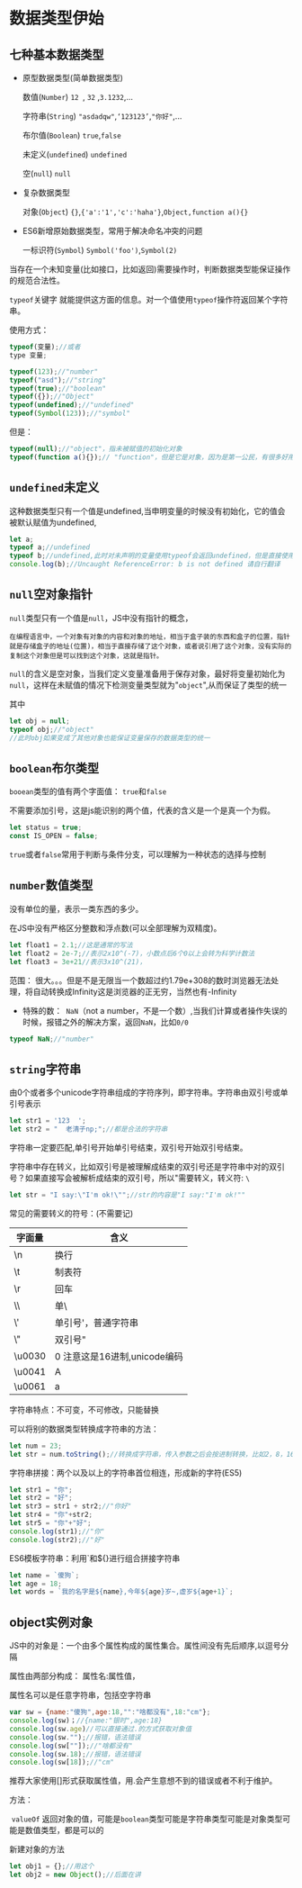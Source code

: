 # 数据类型伊始

## 七种基本数据类型

* 原型数据类型(简单数据类型)

	数值(`Number`)		`12 `, `32` ,`3.1232`,...

	字符串(`String`)		`"asdadqw"`,`‘123123’`,`"你好"`,...

	布尔值(`Boolean`)		`true`,`false`

	未定义(`undefined`)	`undefined`

	空(`null`)				`null`

* 复杂数据类型

	对象(`Object`)			`{}`,`{'a':'1','c':'haha'}`,`Object,function a(){}`

* ES6新增原始数据类型，常用于解决命名冲突的问题

	一标识符(`Symbol`)	`Symbol('foo')`,`Symbol(2)`



当存在一个未知变量(比如接口，比如返回)需要操作时，判断数据类型能保证操作的规范合法性。

`typeof`关键字 就能提供这方面的信息。对一个值使用`typeof`操作符返回某个字符串。

使用方式：

```js
typeof(变量);//或者
type 变量;

typeof(123);//"number"
typeof("asd");//"string"
typeof(true);//"boolean"
typeof({});//"Object"
typeof(undefined);//"undefined"
typeof(Symbol(123));//"symbol"
```

但是：

```js
typeof(null);//"object"，指未被赋值的初始化对象
typeof(function a(){});// "function"，但是它是对象，因为是第一公民，有很多好用的操作：偏函数，柯里化，递归。。。
```

## `undefined`未定义

这种数据类型只有一个值是undefined,当申明变量的时候没有初始化，它的值会被默认赋值为undefined,

```js
let a;
typeof a;//undefined
typeof b;//undefined,此时对未声明的变量使用typeof会返回undefined，但是直接使用会报错
console.log(b);//Uncaught ReferenceError: b is not defined 请自行翻译
```

## `null`空对象指针

`null`类型只有一个值是`null`，JS中没有指针的概念，

	在编程语言中，一个对象有对象的内容和对象的地址，相当于盒子装的东西和盒子的位置，指针就是存储盒子的地址(位置)，相当于直接存储了这个对象，或者说引用了这个对象，没有实际的复制这个对象但是可以找到这个对象，这就是指针。

`null`的含义是空对象，当我们定义变量准备用于保存对象，最好将变量初始化为`null`，这样在未赋值的情况下检测变量类型就为"`object`",从而保证了类型的统一

其中

```js
let obj = null;
typeof obj;//"object"
//此时obj如果变成了其他对象也能保证变量保存的数据类型的统一
```

## `boolean`布尔类型

`booean`类型的值有两个字面值： `true`和`false`

不需要添加引号，这是js能识别的两个值，代表的含义是一个是真一个为假。

```js
let status = true;
const IS_OPEN = false;
```

`true`或者`false`常用于判断与条件分支，可以理解为一种状态的选择与控制

## `number`数值类型

没有单位的量，表示一类东西的多少。

在JS中没有严格区分整数和浮点数(可以全部理解为双精度)。

```js
let float1 = 2.1;//这是通常的写法
let	float2 = 2e-7;//表示2x10^(-7)，小数点后6个0以上会转为科学计数法
let float3 = 3e+21//表示3x10^(21)，
```

范围： 很大。。。但是不是无限当一个数超过约1.79e+308的数时浏览器无法处理，将自动转换成Infinity这是浏览器的正无穷，当然也有-Infinity

* 特殊的数：` NaN`（not a number，不是一个数）,当我们计算或者操作失误的时候，报错之外的解决方案，返回`NaN`，比如`0/0`

```js
typeof NaN;//"number"
```

## `string`字符串

由0个或者多个unicode字符串组成的字符序列，即字符串。字符串由双引号或单引号表示

```js
let str1 = '123  ';
let str2 = "  老清子np;";//都是合法的字符串
```

字符串一定要匹配,单引号开始单引号结束，双引号开始双引号结束。

字符串中存在转义，比如双引号是被理解成结束的双引号还是字符串中对的双引号？如果直接写会被解析成结束的双引号，所以"需要转义，转义符: `\`

```js
let str = "I say:\"I'm ok!\"";//str的内容是"I say:"I'm ok!""
```

常见的需要转义的符号：(不需要记)

| 字面量 | 含义                         |
| ------ | ---------------------------- |
| \n     | 换行                         |
| \t     | 制表符                       |
| \\r    | 回车                         |
| \\\    | 单\                          |
| \\'    | 单引号'，普通字符串          |
| \\"    | 双引号"                      |
| \u0030 | 0 注意这是16进制,unicode编码 |
| \u0041 | A                            |
| \u0061 | a                            |

字符串特点：不可变，不可修改，只能替换

可以将别的数据类型转换成字符串的方法：

```js
let num = 23;
let str = num.toString();//转换成字符串，传入参数之后会按进制转换，比如2，8，16
```

字符串拼接：两个以及以上的字符串首位相连，形成新的字符(ES5)

```js
let str1 = "你";
let str2 = "好";
let str3 = str1 + str2;//"你好"
let str4 = "你"+str2;
let str5 = "你"+"好";
console.log(str1);//"你"
console.log(str2);//"好"
```

ES6模板字符串：利用`和${}进行组合拼接字符串

```js
let name = `傻狗`;
let age = 18;
let words = `我的名字是${name},今年${age}岁~,虚岁${age+1}`;
```

## object实例对象

JS中的对象是：一个由多个属性构成的属性集合。属性间没有先后顺序,以逗号分隔

属性由两部分构成： 属性名:属性值，

属性名可以是任意字符串，包括空字符串

```js
var sw = {name:"傻狗",age:18,"":"啥都没有",18:"cm"};
console.log(sw)；//{name:"银时",age:18}
console.log(sw.age)//可以直接通过.的方式获取对象值
console.log(sw."");//报错，语法错误
console.log(sw[""]);//"啥都没有"
console.log(sw.18);//报错，语法错误
console.log(sw[18]);//"cm"
```

推荐大家使用[]形式获取属性值，用.会产生意想不到的错误或者不利于维护。

方法：

​	`valueOf` 返回对象的值，可能是`boolean`类型可能是字符串类型可能是对象类型可能是数值类型，都是可以的

新建对象的方法

```js
let obj1 = {};//用这个
let obj2 = new Object();//后面在讲
```

